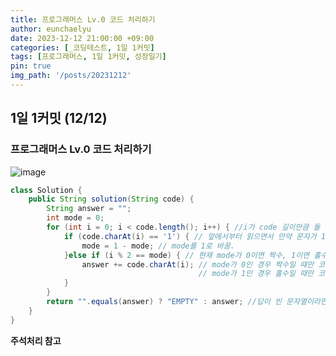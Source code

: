 ```yaml
---
title: 프로그래머스 Lv.0 코드 처리하기
author: eunchaelyu
date: 2023-12-12 21:00:00 +09:00
categories: [_코딩테스트, 1일 1커밋]
tags: [프로그래머스, 1일 1커밋, 성장일기]
pin: true
img_path: '/posts/20231212'
---
```


## 1일 1커밋 (12/12)    
### 프로그래머스 Lv.0 코드 처리하기        
![image](https://github.com/eunchaelyu/eunchaelyu.github.io/assets/119996957/27774747-c645-4d2e-afbf-cd100a515ce5)    

```java  
class Solution {
    public String solution(String code) {
        String answer = "";
        int mode = 0;
        for (int i = 0; i < code.length(); i++) { //i가 code 길이만큼 돌 때
            if (code.charAt(i) == '1') { // 앞에서부터 읽으면서 만약 문자가 1이라면
                mode = 1 - mode; // mode를 1로 바꿈.
            }else if (i % 2 == mode) { // 현재 mode가 0이면 짝수, 1이면 홀수를 뜻함.
                answer += code.charAt(i); // mode가 0인 경우 짝수일 때만 코드에 문자를 더함.
                                          // mode가 1인 경우 홀수일 때만 코드에 문자를 더함.
            }
        }
        return "".equals(answer) ? "EMPTY" : answer; //답이 빈 문자열이라면 empty 출력, 아니라면 그대로 answer 출력
    }
}
```    

**주석처리 참고**

